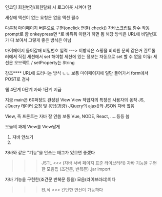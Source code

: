 인코딩
회원변경/회원탈퇴 시 로그아웃 시켜야 함

세상에 액션이 없는 요청은 없음
액션 필수

다른점
마이페이지 버튼으로 구현(onclick 연결)
check() 자바스크립트 함수 작동
prompt로 함
onkeypress면 *로 바꿔줘 이런거 하면 됨
해당 방식은 URL에 비밀번호가 다 보여서 그렇게 좋은 방식은 아님

마이페이지 들어갈때 비밀번호 입력 ---> 이방식은 쇼핑몰 비회원 문의 같은거
컨트롤러에서 직접 세션에서 set 해야함
세션에 있는 정보는 자동으로 set 할 수 없음
이유: 세션은 오브젝트 / setProperty는 String

강조****
URL에 드러나는 방식 ㄴㄴ
보통 마이페이지에 일단 들어가서 form에서 POST로 검사


웹 4단계
0단계 자바
1단계 지금

지금 main은 60퍼정도 완성된 View
View 작업자의 특징은
사용자의 동작
JS, JQuery
데이터 요청 및 응답(경량)
JQuery의 ajax()와 JSON
자바 없음

View, 즉 프론트는 자바 잘 안씀
보통 Vue, NODE, React, .....등등 씀

오늘의 과제
View를 View답게
1) 자바 안쓰기
2) 

자바와 같은 "기능"을 안쓰는 태그가 있으면 좋곘다
>>> JSTL <<< (자바 서버 페이지 표준 라이브러리)
	자바 기능을 구현한 모음집
	(조건문, 반복믄) .jar import

자바 기능을 구현한(조건문 반복문 등을) 모음(라이브러리)이다

<!-- JAVA의 for문의 기능을 가지는 태그 -->
<!-- JSTL에 있음 -->
<!-- ${} EL식 : 자바의 표현식 -->

>>>EL식 <<<
	간단한 연산이 가능하다
